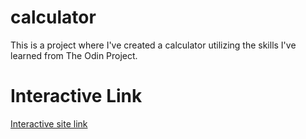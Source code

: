# calculator
This is a project where I've created a calculator utilizing the skills I've learned from The Odin Project.

# Interactive Link
<a href="https://hewittaj-webdev.github.io/calculator/">Interactive site link</a>
